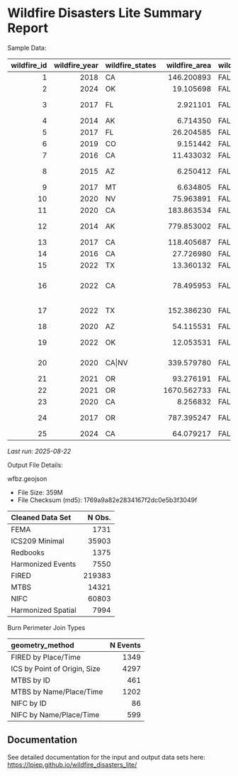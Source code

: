 # Wildfire Disasters Lite Summary Report


Sample Data:

| wildfire_id | wildfire_year | wildfire_states | wildfire_area | wildfire_complex | wildfire_complex_names | wildfire_total_fatalities | wildfire_max_civil_fatalities | wildfire_civil_fatalities | wildfire_civil_injuries | wildfire_total_injuries | wildfire_civil_evacuation | wildfire_total_evacuation | wildfire_struct_destroyed | wildfire_struct_threatened | wildfire_cost | wildfire_community_intersect | wildfire_max_pop_den | wildfire_buffered_avg_pop_den | wildfire_wui | wildfire_fema_dec | wildfire_disaster_criteria_met | wildfire_ignition_date | wildfire_containment_date | wildfire_ignition_date_max | wildfire_containment_date_max | wildfire_fema_dec_date | wildfire_poo_lat | wildfire_poo_lon | geometry_src | redbook_id | ics_id | fired_id | mtbs_id | fema_id |
|---:|---:|:---|---:|:---|:---|---:|---:|---:|---:|---:|---:|---:|---:|---:|---:|:---|---:|---:|:---|:---|:---|:---|:---|:---|:---|:---|---:|---:|:---|:---|:---|:---|:---|:---|
| 1 | 2018 | CA | 146.200893 | FALSE | DONNELL | NA | NA | NA | 0 | 6 | NA | NA | 135 | NA | NA | TRUE | 0.0000000 | 0.0754363 | NA | FALSE | structures_destroyed | 2018-08-01 | 2018-10-31 | 2018-08-01 | 2018-10-31 | NA | 38.34877 | -119.92940 | MTBS | 801 | 2018_001702_DONNELL | NA | CA3834911992920180801 | NA |
| 2 | 2024 | OK | 19.105698 | FALSE | 57 | NA | NA | NA | 0 | 2 | NA | NA | 1 | 1720 | NA | TRUE | 145.3104898 | 4.6977595 | NA | FALSE | structures_destroyed | 2024-04-06 | NA | 2024-04-06 | NA | NA | 36.19250 | -99.50333 | MTBS | NA | 2024_240450_57 | NA | OK3619309950320240406 | NA |
| 3 | 2017 | FL | 2.921101 | FALSE | GARFIELD RD | NA | NA | NA | NA | NA | NA | NA | 19 | NA | NA | TRUE | 447.2384187 | 6.2317018 | intermix | FALSE | structures_destroyed | 2017-03-22 | NA | 2017-03-22 | NA | NA | 30.42750 | -82.02333 | MTBS | NA | 2017_070202_GARFIELD ROAD | NA | FL3042808202320170322 | NA |
| 4 | 2014 | AK | 6.714350 | FALSE | TYONEK | NA | NA | NA | NA | NA | NA | NA | 5 | 0 | 4.00e+06 | TRUE | 0.8108078 | 0.1005603 | NA | FALSE | structures_destroyed | 2014-05-19 | NA | 2014-05-19 | NA | NA | 61.09932 | -151.12863 | MTBS | NA | 2014_401138_TYONEK | NA | AK6109915112920140519 | NA |
| 5 | 2017 | FL | 26.204585 | FALSE | 30TH AVE | NA | NA | NA | 1 | 1 | 7000 | 7000 | 4 | 0 | 0.00e+00 | TRUE | 342.0671155 | 133.7621080 | intermix | FALSE | structures_destroyed | 2017-04-20 | NA | 2017-04-20 | NA | NA | 44.39167 | -115.51306 | MTBS | NA | 2017_170178_30TH AVE | NA | FL2618808154420170420 | NA |
| 6 | 2019 | CO | 9.151442 | FALSE | G18 | NA | NA | NA | NA | NA | 50 | 50 | 4 | NA | NA | TRUE | 49.3926869 | 2.9893104 | intermix | FALSE | structures_destroyed | 2019-10-27 | NA | 2019-10-27 | NA | NA | 37.08167 | -105.94222 | MTBS | NA | 2019_1713_G18 | NA | CO3708210594220191027 | NA |
| 7 | 2016 | CA | 11.433032 | FALSE | WILLARD | NA | NA | NA | NA | NA | NA | NA | 7 | NA | NA | TRUE | 0.0000000 | 9.3121092 | NA | FALSE | structures_destroyed | 2016-09-11 | 2016-10-12 | 2016-09-11 | 2016-10-12 | NA | 40.41444 | -120.73667 | MTBS | 568 | 2016_004695_WILLARD | NA | CA4036812080220160911 | NA |
| 8 | 2015 | AZ | 6.250412 | FALSE | KEARNY RIV | NA | NA | NA | NA | NA | NA | NA | 3 | 50 | NA | TRUE | 1586.0535982 | 1.6825622 | interface\|intermix | FALSE | structures_destroyed | 2015-06-17 | NA | 2015-06-17 | NA | NA | 33.05300 | -110.91400 | MTBS | NA | 2015_003786_KEARNY RIVER | NA | AZ3305311091420150617 | NA |
| 9 | 2017 | MT | 6.634805 | FALSE | TURTLE | NA | NA | NA | NA | NA | NA | NA | 2 | 0 | NA | TRUE | 97.2763118 | 0.5510853 | intermix | FALSE | structures_destroyed | 2017-07-16 | NA | 2017-07-16 | NA | NA | 45.57056 | -106.33139 | MTBS | NA | 2017_017-35_TURTLE | NA | MT4557110633120170716 | NA |
| 10 | 2020 | NV | 75.963891 | FALSE | NUMBERS | NA | NA | NA | 0 | 2 | 50 | 50 | 40 | NA | NA | TRUE | 477.7535304 | 3.3973013 | intermix | FALSE | structures_destroyed | 2020-07-06 | NA | 2020-07-07 | NA | NA | 38.84333 | -119.63861 | MTBS | NA | 2020_030406_NUMBERS | NA | NV3884311963920200707 | NA |
| 11 | 2020 | CA | 183.863534 | FALSE | LOYALTON | NA | NA | NA | NA | NA | 0 | 0 | 29 | NA | NA | TRUE | 438.5409660 | 27.4943497 | intermix | FALSE | structures_destroyed | 2020-08-14 | 2020-08-30 | 2020-08-14 | 2020-08-30 | NA | 39.68143 | -120.17130 | MTBS | 960 | 2020_001600_LOYALTON | NA | CA3968112017120200814 | NA |
| 12 | 2014 | AK | 779.853002 | FALSE | FUNNY RIV | NA | NA | NA | 0 | 4 | NA | NA | 4 | 0 | 1.30e+07 | TRUE | 2.0880729 | 3.5004375 | NA | FALSE | structures_destroyed | 2014-05-19 | NA | 2014-05-20 | NA | NA | 60.43945 | -150.96188 | MTBS | NA | 2014_403140_FUNNY RIVER | NA | AK6043915096220140520 | NA |
| 13 | 2017 | CA | 118.405687 | FALSE | ALAMO | 0 | 0 | 0 | NA | NA | NA | NA | 14 | 0 | 2.00e+07 | TRUE | 92.8909245 | 45.8357658 | intermix | FALSE | structures_destroyed | 2017-07-06 | 2017-07-18 | 2017-07-06 | 2017-07-18 | NA | 30.57444 | -82.32333 | MTBS | 632 | 2017_007624_ALAMO | NA | CA3502012029920170706 | NA |
| 14 | 2016 | CA | 27.726980 | FALSE | MINERAL | NA | NA | NA | NA | NA | NA | NA | 1 | NA | NA | TRUE | 45.1990412 | 4.7924940 | NA | FALSE | structures_destroyed | 2016-08-09 | NA | 2016-08-09 | NA | NA | 36.08889 | -120.52167 | MTBS | NA | 2016_011358_MINERAL | NA | CA3608912052220160809 | NA |
| 15 | 2022 | TX | 13.360132 | FALSE | 3 OAKS | NA | NA | NA | NA | NA | NA | NA | 3 | NA | NA | TRUE | 13.6034449 | 1.6627375 | NA | FALSE | structures_destroyed | 2022-03-14 | NA | 2022-03-14 | NA | NA | 31.38765 | -98.36158 | MTBS | NA | 2022_221627_3 OAKS | NA | TX3138809836220220314 | NA |
| 16 | 2022 | CA | 78.495953 | FALSE | OAK | NA | NA | NA | NA | NA | NA | NA | 127 | NA | NA | TRUE | 410.0247780 | 4.7914543 | intermix | TRUE | structures_destroyed\|fema_fmag_declaration | 2022-07-22 | 2022-08-03 | 2022-07-22 | 2022-08-03 | 2022-07-23 | 37.54871 | -119.92077 | MTBS | 1073 | 2022_016149_OAK | NA | CA3754911992120220722 | FM-5445-CA |
| 17 | 2022 | TX | 152.386230 | FALSE | CANADIAN RIV BTM | NA | NA | NA | NA | NA | NA | NA | 20 | 127 | 0.00e+00 | TRUE | 105.8241872 | 1.0139963 | intermix | FALSE | structures_destroyed | 2022-03-29 | NA | 2022-03-29 | NA | NA | 35.74500 | -100.54300 | MTBS | NA | 2022_222207_CANADIAN RIVER BOTTOM | NA | TX3574610054320220329 | NA |
| 18 | 2020 | AZ | 54.115531 | FALSE | SEARS | NA | NA | NA | NA | NA | 50 | 50 | 9 | NA | 2.00e+06 | TRUE | 5.4596871 | 14.8573558 | NA | FALSE | structures_destroyed | 2020-09-25 | NA | 2020-09-25 | NA | NA | 33.88522 | -111.81590 | MTBS | NA | 2020_002852_SEARS | NA | AZ3388511181620200925 | NA |
| 19 | 2022 | OK | 12.053531 | FALSE | KERNS RNCH | NA | NA | NA | 1 | 1 | NA | NA | 10 | 3 | NA | TRUE | 0.0000000 | 0.9514520 | NA | FALSE | structures_destroyed | 2022-09-26 | NA | 2022-09-26 | NA | NA | 34.32833 | -95.15111 | MTBS | NA | 2022_221181_KERNS RANCH FIRE | NA | OK3432809515120220926 | NA |
| 20 | 2020 | CA\|NV | 339.579780 | FALSE | W-5 COLD SPGS | NA | NA | NA | 0 | 2 | NA | NA | 1 | 0 | 1.15e+07 | TRUE | 2.5255481 | 0.0431859 | intermix | FALSE | structures_destroyed | 2020-08-18 | NA | 2020-08-18 | NA | NA | 41.02865 | -120.28133 | MTBS | NA | 2020_004727_W-5 COLD SPRINGS | NA | CA4102912028120200818 | NA |
| 21 | 2021 | OR | 93.276191 | FALSE | ELBOW CRK | NA | NA | NA | 0 | 8 | 30 | 30 | 4 | 0 | NA | TRUE | 6.7779192 | 0.0499020 | NA | FALSE | structures_destroyed | 2021-07-15 | NA | 2021-07-15 | NA | NA | 45.86778 | -117.63028 | MTBS | NA | 2021_745_ELBOW CREEK | NA | OR4586811763020210715 | NA |
| 22 | 2021 | OR | 1670.562733 | FALSE | BOOTLEG | NA | NA | NA | 0 | 20 | 236 | 236 | 247 | 0 | 1.10e+08 | TRUE | 298.8067553 | 0.2008148 | intermix | FALSE | structures_destroyed | 2021-07-06 | NA | 2021-07-06 | NA | NA | 42.61591 | -121.42090 | MTBS | NA | 2021_210321_BOOTLEG | NA | OR4261612142120210706 | NA |
| 23 | 2020 | CA | 8.256832 | FALSE | POND | NA | NA | NA | NA | NA | 411 | 411 | 13 | 200 | 8.00e+06 | TRUE | 98.9085260 | 7.4428909 | intermix | FALSE | structures_destroyed | 2020-08-01 | 2020-08-09 | 2020-08-01 | 2020-08-09 | NA | 35.41634 | -120.45571 | MTBS | 909 | 2020_009866_POND | NA | CA3541612045620200801 | NA |
| 24 | 2017 | OR | 787.395247 | FALSE | CHETCO BAR | NA | NA | NA | 0 | 5 | 5122 | 5122 | 24 | 0 | 7.20e+07 | TRUE | 137.5136069 | 3.6594131 | intermix | FALSE | structures_destroyed | 2017-07-12 | NA | 2017-07-12 | NA | NA | 42.29667 | -123.95361 | MTBS | NA | 2017_000326_CHETCO BAR | NA | OR4229712395420170712 | NA |
| 25 | 2024 | CA | 64.079217 | FALSE | POST | NA | NA | NA | 1 | 1 | 1200 | 1200 | 2 | 10 | 2.00e+07 | TRUE | 77.2113425 | 2.1814613 | intermix | FALSE | structures_destroyed | 2024-06-15 | NA | 2024-06-15 | NA | NA | 34.80285 | -118.87760 | MTBS | NA | 2024_205253_POST | NA | CA3480311887820240615 | NA |

*Last run: 2025-08-22*

Output File Details:

wfbz.geojson

- File Size: 359M
- File Checksum (md5): 1769a9a82e2834167f2dc0e5b3f3049f

| Cleaned Data Set   | N Obs. |
|:-------------------|-------:|
| FEMA               |   1731 |
| ICS209 Minimal     |  35903 |
| Redbooks           |   1375 |
| Harmonized Events  |   7550 |
| FIRED              | 219383 |
| MTBS               |  14321 |
| NIFC               |  60803 |
| Harmonized Spatial |   7994 |

Burn Perimeter Join Types

| geometry_method              | N Events |
|:-----------------------------|---------:|
| FIRED by Place/Time          |     1349 |
| ICS by Point of Origin, Size |     4297 |
| MTBS by ID                   |      461 |
| MTBS by Name/Place/Time      |     1202 |
| NIFC by ID                   |       86 |
| NIFC by Name/Place/Time      |      599 |

## Documentation

See detailed documentation for the input and output data sets here:
<https://lpiep.github.io/wildfire_disasters_lite/>
